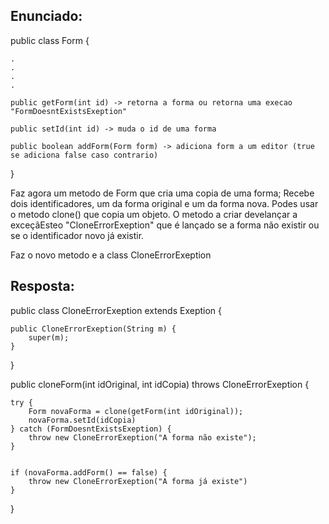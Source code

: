 ## Enunciado:

public class Form {
	
	.
	.
	.
	.

	public getForm(int id) -> retorna a forma ou retorna uma execao "FormDoesntExistsExeption"

	public setId(int id) -> muda o id de uma forma

	public boolean addForm(Form form) -> adiciona form a um editor (true se adiciona false caso contrario)

}


Faz agora um metodo de Form que cria uma copia de uma forma; Recebe dois identificadores, um da forma original e um da forma nova. Podes usar o metodo clone() que copia um objeto. O metodo a criar develançar a exceçãEsteo "CloneErrorExeption" que é lançado se a forma não existir ou se o identificador novo já existir. 

Faz o novo metodo e a class CloneErrorExeption

## Resposta: 

public class CloneErrorExeption extends Exeption {
	
	public CloneErrorExeption(String m) {
		super(m);
	}
}


public cloneForm(int idOriginal, int idCopia) throws CloneErrorExeption {
	
	try {
		Form novaForma = clone(getForm(int idOriginal));
		novaForma.setId(idCopia)
	} catch (FormDoesntExistsExeption) {
		throw new CloneErrorExeption("A forma não existe");
	}


	if (novaForma.addForm() == false) {
		throw new CloneErrorExeption("A forma já existe")
	}
}
